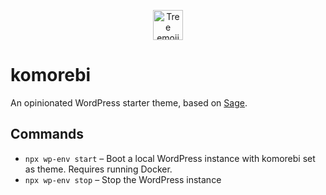 <p align="center">
  <img alt="Tree emoji" src="https://emojicdn.elk.sh/🌳" height="48">
</p>

# komorebi

An opinionated WordPress starter theme, based on [Sage](https://roots.io/sage/).

## Commands

- `npx wp-env start` – Boot a local WordPress instance with komorebi set as theme. Requires running Docker.
- `npx wp-env stop` – Stop the WordPress instance
